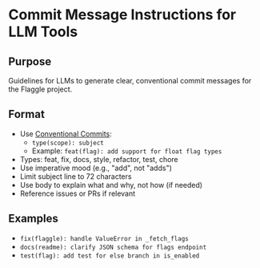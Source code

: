 # Commit Message Instructions for LLM Tools

## Purpose
Guidelines for LLMs to generate clear, conventional commit messages for the Flaggle project.

## Format
- Use [Conventional Commits](https://www.conventionalcommits.org/en/v1.0.0/):
  - `type(scope): subject`
  - Example: `feat(flag): add support for float flag types`
- Types: feat, fix, docs, style, refactor, test, chore
- Use imperative mood (e.g., "add", not "adds")
- Limit subject line to 72 characters
- Use body to explain what and why, not how (if needed)
- Reference issues or PRs if relevant

## Examples
- `fix(flaggle): handle ValueError in _fetch_flags`
- `docs(readme): clarify JSON schema for flags endpoint`
- `test(flag): add test for else branch in is_enabled`
